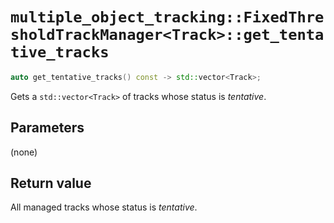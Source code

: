 # `multiple_object_tracking::FixedThresholdTrackManager<Track>::get_tentative_tracks`

```cpp
auto get_tentative_tracks() const -> std::vector<Track>;
```

Gets a `std::vector<Track>` of tracks whose status is _tentative_.

## Parameters

(none)

## Return value

All managed tracks whose status is _tentative_.
